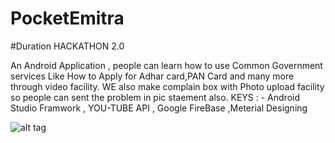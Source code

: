 

# PocketEmitra


#Duration HACKATHON 2.0 


An Android Application , people can learn how to use Common Government services Like How to Apply for Adhar card,PAN Card and many more through video facility. WE also make complain box with Photo upload facility
so people can sent the problem in pic staement also.
KEYS : - Android Studio Framwork , YOU-TUBE API , Google FireBase ,Meterial Designing 


![alt tag](https://user-images.githubusercontent.com/25060629/36833584-ef224b8c-1d55-11e8-81c7-f9cb12337390.png)
